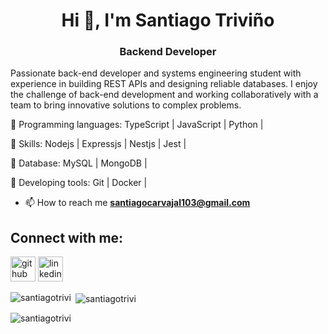 <h1 align="center">Hi 👋, I'm Santiago Triviño</h1>
<h3 align="center">Backend Developer</h3>

Passionate back-end developer and systems engineering student with experience in building REST APIs and designing reliable databases. I enjoy the challenge of back-end development and working collaboratively with a team to bring innovative solutions to complex problems.

:large_orange_diamond: Programming languages: TypeScript | JavaScript | Python | 

:large_orange_diamond: Skills:  Nodejs | Expressjs | Nestjs | Jest | 

:large_orange_diamond: Database: MySQL | MongoDB |

:large_orange_diamond: Developing tools: Git | Docker | 


  - 📫 How to reach me **santiagocarvajal103@gmail.com**

## Connect with me: 
[<img src='https://cdn.jsdelivr.net/npm/simple-icons@3.0.1/icons/github.svg' alt='github' height='40'>](https://github.com/https://github.com/santiagoTrivi)  [<img src='https://cdn.jsdelivr.net/npm/simple-icons@3.0.1/icons/linkedin.svg' alt='linkedin' height='40'>](https://www.linkedin.com/in/www.linkedin.com/in/santiago-triviño/)



<p><img align="left" src="https://github-readme-stats.vercel.app/api/top-langs?username=santiagotrivi&show_icons=true&locale=en&layout=compact" alt="santiagotrivi" /></p>

<p>&nbsp;<img align="center" src="https://github-readme-stats.vercel.app/api?username=santiagotrivi&show_icons=true&locale=en" alt="santiagotrivi" /></p>

<p><img align="center" src="https://github-readme-streak-stats.herokuapp.com/?user=santiagotrivi&" alt="santiagotrivi" /></p>



